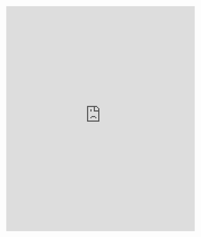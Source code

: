 <iframe src="https://kaitshiam.azurewebsites.net/query?poem=thunderrain" width=100% height=600px style="border:none;" ></iframe>